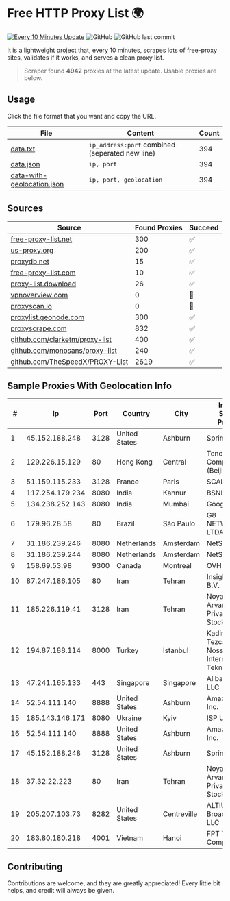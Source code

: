 
# Free HTTP Proxy List 🌍

[![Every 10 Minutes Update](https://github.com/mertguvencli/http-proxy-list/actions/workflows/main.yml/badge.svg?branch=main)](https://github.com/mertguvencli/http-proxy-list/actions/workflows/main.yml)
![GitHub](https://img.shields.io/github/license/mertguvencli/http-proxy-list)
![GitHub last commit](https://img.shields.io/github/last-commit/mertguvencli/http-proxy-list)

It is a lightweight project that, every 10 minutes, scrapes lots of free-proxy sites, validates if it works, and serves a clean proxy list.


> Scraper found **4942** proxies at the latest update. Usable proxies are below.

## Usage

Click the file format that you want and copy the URL.


|File|Content|Count|
|----|-------|-----|
|[data.txt](https://raw.githubusercontent.com/mertguvencli/http-proxy-list/main/proxy-list/data.txt)|`ip_address:port` combined (seperated new line)|394|
|[data.json](https://raw.githubusercontent.com/mertguvencli/http-proxy-list/main/proxy-list/data.json)|`ip, port`|394|
|[data-with-geolocation.json](https://raw.githubusercontent.com/mertguvencli/http-proxy-list/main/proxy-list/data-with-geolocation.json)|`ip, port, geolocation`|394|

## Sources

|Source|Found Proxies|Succeed|
|------|-------------|-------|
|[free-proxy-list.net](https://free-proxy-list.net)|300|✅|
|[us-proxy.org](https://www.us-proxy.org)|200|✅|
|[proxydb.net](http://proxydb.net)|15|✅|
|[free-proxy-list.com](https://free-proxy-list.com/?page=&port=&type%5B%5D=http&type%5B%5D=https&up_time=0&search=Search)|10|✅|
|[proxy-list.download](https://www.proxy-list.download/HTTP)|26|✅|
|[vpnoverview.com](https://vpnoverview.com/privacy/anonymous-browsing/free-proxy-servers)|0|🚫|
|[proxyscan.io](https://www.proxyscan.io)|0|🚫|
|[proxylist.geonode.com](https://proxylist.geonode.com/api/proxy-list?limit=300&page=1&sort_by=lastChecked&sort_type=desc&protocols=http,https)|300|✅|
|[proxyscrape.com](https://api.proxyscrape.com/v2/?request=displayproxies&protocol=http&timeout=10000&country=all&ssl=all&anonymity=all)|832|✅|
|[github.com/clarketm/proxy-list](https://raw.githubusercontent.com/clarketm/proxy-list/master/proxy-list-raw.txt)|400|✅|
|[github.com/monosans/proxy-list](https://raw.githubusercontent.com/monosans/proxy-list/main/proxies/http.txt)|240|✅|
|[github.com/TheSpeedX/PROXY-List](https://raw.githubusercontent.com/TheSpeedX/PROXY-List/master/http.txt)|2619|✅|


## Sample Proxies With Geolocation Info

|#|Ip|Port|Country|City|Internet Service Provider|
|-|--|----|-------|----|-------------------------|
|1|45.152.188.248|3128|United States|Ashburn|Sprint|
|2|129.226.15.129|80|Hong Kong|Central|Tencent Cloud Computing (Beijing) Co|
|3|51.159.115.233|3128|France|Paris|SCALEWAY|
|4|117.254.179.234|8080|India|Kannur|BSNL Internet|
|5|134.238.252.143|8080|India|Mumbai|Google LLC|
|6|179.96.28.58|80|Brazil|São Paulo|G8 NETWORKS LTDA|
|7|31.186.239.246|8080|Netherlands|Amsterdam|NetSkope Inc|
|8|31.186.239.244|8080|Netherlands|Amsterdam|NetSkope Inc|
|9|158.69.53.98|9300|Canada|Montreal|OVH SAS|
|10|87.247.186.105|80|Iran|Tehran|Insightometrics B.V.|
|11|185.226.119.41|3128|Iran|Tehran|Noyan Abr Arvan Co. ( Private Joint Stock)|
|12|194.87.188.114|8000|Turkey|Istanbul|Kadir Huseyin Tezcan Nosspeed Internet Teknolojileri|
|13|47.241.165.133|443|Singapore|Singapore|Alibaba.com LLC|
|14|52.54.111.140|8888|United States|Ashburn|Amazon.com, Inc.|
|15|185.143.146.171|8080|Ukraine|Kyiv|ISP UTELS|
|16|52.54.111.140|8888|United States|Ashburn|Amazon.com, Inc.|
|17|45.152.188.248|3128|United States|Ashburn|Sprint|
|18|37.32.22.223|80|Iran|Tehran|Noyan Abr Arvan Co. ( Private Joint Stock)|
|19|205.207.103.73|8282|United States|Centreville|ALTIUS Broadband, LLC|
|20|183.80.180.218|4001|Vietnam|Hanoi|FPT Telecom Company|



## Contributing

Contributions are welcome, and they are greatly appreciated! Every
little bit helps, and credit will always be given.

